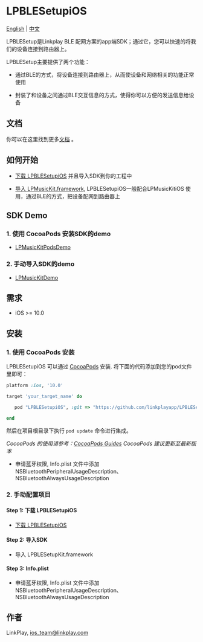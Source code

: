 # LPBLESetupiOS

[English](README.md) | [中文](README_zh.md)

LPBLESetup是Linkplay BLE 配网方案的app端SDK；通过它，您可以快速的将我们的设备连接到路由器上。

LPBLESetup主要提供了两个功能：

- 通过BLE的方式，将设备连接到路由器上，从而使设备和网络相关的功能正常使用

- 封装了和设备之间通过BLE交互信息的方式，使得你可以方便的发送信息给设备

## 文档

你可以在这里找到更多[文档](https://linkplayapp.github.io/linkplay_sdk_doc/zh-hans/iOS/DeviceSetup.html#ble-%E9%85%8D%E7%BD%91%E6%A8%A1%E5%BC%8F) 。

## 如何开始

- [下载 LPBLESetupiOS](https://github.com/linkplayapp/LPBLESetupiOS/archive/master.zip) 并且导入SDK到你的工程中

- [导入 LPMusicKit.framework](https://github.com/linkplayapp/LPMusicKitiOS), LPBLESetupiOS一般配合LPMusicKitiOS 使用，通过BLE的方式，把设备配网到路由器上

## SDK Demo
###  1. 使用 CocoaPods 安装SDK的demo
- [LPMusicKitPodsDemo](https://github.com/linkplayapp/LPMusicKitPodsDemo)

###  2. 手动导入SDK的demo
- [LPMusicKitDemo](https://github.com/linkplayapp/LPMusicKitDemo)

## 需求

- iOS >= 10.0

## 安装

###  1. 使用 CocoaPods 安装

LPBLESetupiOS 可以通过 [CocoaPods](https://cocoapods.org) 安装. 将下面的代码添加到您的pod文件里即可：

```ruby
platform :ios, '10.0'

target 'your_target_name' do

   pod "LPBLESetupiOS", :git => "https://github.com/linkplayapp/LPBLESetupiOS.git"

end
```

然后在项目根目录下执行 `pod update` 命令进行集成。

_CocoaPods 的使用请参考：[CocoaPods Guides](https://guides.cocoapods.org/)_
_CocoaPods 建议更新至最新版本_

- 申请蓝牙权限, Info.plist 文件中添加 NSBluetoothPeripheralUsageDescription、NSBluetoothAlwaysUsageDescription

### 2. 手动配置项目

#### Step 1: 下载 LPBLESetupiOS
- [下载 LPBLESetupiOS](https://github.com/linkplayapp/LPBLESetupiOS/archive/master.zip)
#### Step 2: 导入SDK
- 导入 LPBLESetupKit.framework
#### Step 3: Info.plist 
- 申请蓝牙权限, Info.plist 文件中添加 NSBluetoothPeripheralUsageDescription、NSBluetoothAlwaysUsageDescription

## 作者

LinkPlay, ios_team@linkplay.com

